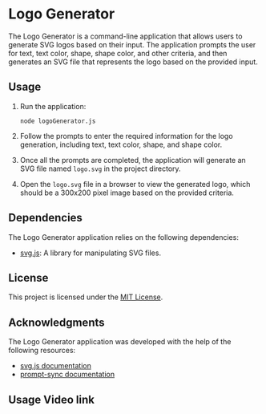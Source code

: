 # Logo Generator

The Logo Generator is a command-line application that allows users to generate SVG logos based on their input. The application prompts the user for text, text color, shape, shape color, and other criteria, and then generates an SVG file that represents the logo based on the provided input.


## Usage

1. Run the application:
   ```
   node logoGenerator.js
   ```

2. Follow the prompts to enter the required information for the logo generation, including text, text color, shape, and shape color.

3. Once all the prompts are completed, the application will generate an SVG file named `logo.svg` in the project directory.

4. Open the `logo.svg` file in a browser to view the generated logo, which should be a 300x200 pixel image based on the provided criteria.

## Dependencies

The Logo Generator application relies on the following dependencies:

- [svg.js](https://www.npmjs.com/package/svg.js): A library for manipulating SVG files.

## License

This project is licensed under the [MIT License](LICENSE).

## Acknowledgments

The Logo Generator application was developed with the help of the following resources:

- [svg.js documentation](https://svgjs.dev/docs/3.0/)
- [prompt-sync documentation](https://www.npmjs.com/package/prompt-sync)

## Usage Video link

